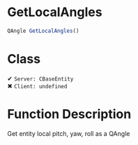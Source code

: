 # GetLocalAngles
```js
QAngle GetLocalAngles()
```
# Class
✔ `Server: CBaseEntity`  
✖ `Client: undefined`  

# Function Description
Get entity local pitch, yaw, roll as a QAngle
